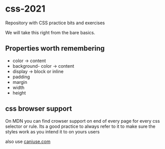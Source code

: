 # css-2021

Repository with CSS practice bits and exercises

We will take this right from the bare basics.

## Properties worth remembering

* color -> content
* background- color -> content
* display -> block or inline
* padding
* margin
* width
* height

## css browser support

On MDN you can find crowser support on end of every page for every css selector or rule. Its a good practice to always refer to it to make sure the styles work as you intend it to on yours users

also use [caniuse.com](https://www.caniuse.com)

